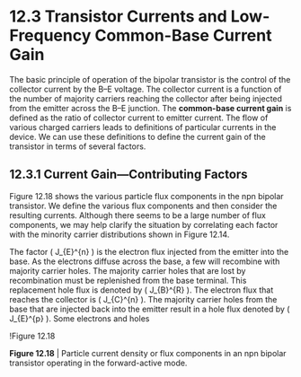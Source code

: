 # 12.3 Transistor Currents and Low-Frequency Common-Base Current Gain

The basic principle of operation of the bipolar transistor is the control of the collector current by the B–E voltage. The collector current is a function of the number of majority carriers reaching the collector after being injected from the emitter across the B–E junction. The **common-base current gain** is defined as the ratio of collector current to emitter current. The flow of various charged carriers leads to definitions of particular currents in the device. We can use these definitions to define the current gain of the transistor in terms of several factors.

## 12.3.1 Current Gain—Contributing Factors

Figure 12.18 shows the various particle flux components in the npn bipolar transistor. We define the various flux components and then consider the resulting currents. Although there seems to be a large number of flux components, we may help clarify the situation by correlating each factor with the minority carrier distributions shown in Figure 12.14.

The factor \( J_{E}^{n} \) is the electron flux injected from the emitter into the base. As the electrons diffuse across the base, a few will recombine with majority carrier holes. The majority carrier holes that are lost by recombination must be replenished from the base terminal. This replacement hole flux is denoted by \( J_{B}^{R} \). The electron flux that reaches the collector is \( J_{C}^{n} \). The majority carrier holes from the base that are injected back into the emitter result in a hole flux denoted by \( J_{E}^{p} \). Some electrons and holes

!Figure 12.18

**Figure 12.18** | Particle current density or flux components in an npn bipolar transistor operating in the forward-active mode.